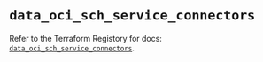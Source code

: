 # `data_oci_sch_service_connectors`

Refer to the Terraform Registory for docs: [`data_oci_sch_service_connectors`](https://registry.terraform.io/providers/oracle/oci/6.18.0/docs/data-sources/sch_service_connectors).
